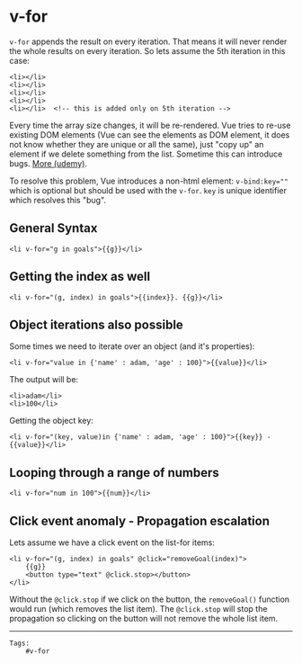# v-for

`v-for` appends the result on every iteration. That means it will never render the whole results on every iteration. So lets assume the 5th iteration in this case:

    <li></li>
    <li></li>
    <li></li>
    <li></li>
    <li></li>  <!-- this is added only on 5th iteration --> 
    
Every time the array size changes, it will be re-rendered. Vue tries to re-use existing DOM elements (Vue can see the elements as DOM element, it does not know whether they are unique or all the same), just "copy up" an element if we delete something from the list. Sometime this can introduce bugs. [More (udemy)](https://www.udemy.com/course/vuejs-2-the-complete-guide/learn/lecture/21463290#overview).

To resolve this problem, Vue introduces a non-html element: `v-bind:key=""` which is optional but should be used with the `v-for`. `key` is unique identifier which resolves this "bug".


## General Syntax

    <li v-for="g in goals">{{g}}</li>

## Getting the index as well

    <li v-for="(g, index) in goals">{{index}}. {{g}}</li>

## Object iterations also possible

Some times we need to iterate over an object (and it's properties):

    <li v-for="value in {'name' : adam, 'age' : 100}">{{value}}</li>

The output will be:

    <li>adam</li>
    <li>100</li>
    
Getting the object key:

    <li v-for="(key, value)in {'name' : adam, 'age' : 100}">{{key}} - {{value}}</li>

## Looping through a range of numbers

    <li v-for="num in 100">{{num}}</li>

## Click event anomaly - Propagation escalation

Lets assume we have a click event on the list-for items:

    <li v-for="(g, index) in goals" @click="removeGoal(index)">
        {{g}}
        <button type="text" @click.stop></button>
    </li>

Without the `@click.stop` if we click on the button, the `removeGoal()` function would run (which removes the list item). The `@click.stop` will stop the propagation so clicking on the button will not remove the whole list item.







---
    Tags:
        #v-for



